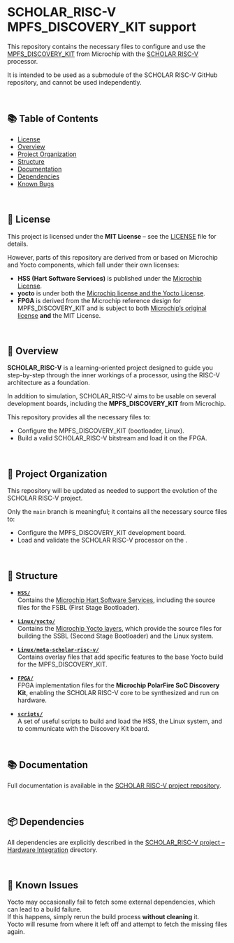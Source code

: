 # SCHOLAR_RISC-V MPFS_DISCOVERY_KIT support

This repository contains the necessary files to configure and use the [MPFS_DISCOVERY_KIT](https://www.microchip.com/en-us/development-tool/mpfs-disco-kit) from Microchip with the [SCHOLAR RISC-V](https://github.com/Kawanami-git/SCHOLAR_RISC-V) processor.

It is intended to be used as a submodule of the SCHOLAR RISC-V GitHub repository, and cannot be used independently.

<br>

## 📚 Table of Contents

- [License](#📜-license)
- [Overview](#🧠-overview)
- [Project Organization](#🧭-project-organization)
- [Structure](#📂-structure)
- [Documentation](#📚-documentation)
- [Dependencies](#📦-dependencies)
- [Known Bugs](#🐞-known-bugs)

<br>

## 📜 License

This project is licensed under the **MIT License** – see the [LICENSE](LICENSE) file for details.

However, parts of this repository are derived from or based on Microchip and Yocto components, which fall under their own licenses:

- **HSS (Hart Software Services)** is published under the [Microchip License](https://github.com/polarfire-soc/hart-software-services/blob/master/LICENSE.md).
- **yocto** is under both the [Microchip license and the Yocto License](https://github.com/polarfire-soc/meta-polarfire-soc-yocto-bsp/blob/master/LICENSE).
- **FPGA** is derived from the Microchip reference design for MPFS_DISCOVERY_KIT and is subject to both [Microchip’s original license](https://github.com/polarfire-soc/polarfire-soc-discovery-kit-reference-design/blob/main/LICENSE.md) **and** the MIT License.

<br>

## 🧠 Overview

**SCHOLAR_RISC-V** is a learning-oriented project designed to guide you step-by-step through the inner workings of a processor, using the RISC-V architecture as a foundation.

In addition to simulation, SCHOLAR_RISC-V aims to be usable on several development boards, including the **MPFS_DISCOVERY_KIT** from Microchip.

This repository provides all the necessary files to:
- Configure the MPFS_DISCOVERY_KIT (bootloader, Linux).
- Build a valid SCHOLAR_RISC-V bitstream and load it on the FPGA.

<br>

## 🧭 Project Organization

This repository will be updated as needed to support the evolution of the SCHOLAR RISC-V project.

Only the `main` branch is meaningful; it contains all the necessary source files to:
- Configure the MPFS_DISCOVERY_KIT development board.
- Load and validate the SCHOLAR RISC-V processor on the .

<br>

## 📂 Structure

- **[`HSS/`](./HSS/)**  
  Contains the [Microchip Hart Software Services](https://github.com/polarfire-soc/hart-software-services), including the source files for the FSBL (First Stage Bootloader).

- **[`Linux/yocto/`](./Linux/yocto/)**  
  Contains the [Microchip Yocto layers](https://github.com/polarfire-soc/meta-polarfire-soc-yocto-bsp), which provide the source files for building the SSBL (Second Stage Bootloader) and the Linux system.

- **[`Linux/meta-scholar-risc-v/`](./Linux/meta-scholar-risc-v/)**  
  Contains overlay files that add specific features to the base Yocto build for the MPFS_DISCOVERY_KIT.

- **[`FPGA/`](./FPGA/)**  
  FPGA implementation files for the **Microchip PolarFire SoC Discovery Kit**, enabling the SCHOLAR RISC-V core to be synthesized and run on hardware.

- **[`scripts/`](./scripts/)**  
  A set of useful scripts to build and load the HSS, the Linux system, and to communicate with the Discovery Kit board.

<br>

## 📚 Documentation

Full documentation is available in the [SCHOLAR RISC-V project repository](https://github.com/Kawanami-git/SCHOLAR_RISC-V/tree/main/docs/hardware_integration/MPFS_DISCOVERY_KIT/).

<br>

## 📦 Dependencies

All dependencies are explicitly described in the [SCHOLAR_RISC-V project – Hardware Integration](https://github.com/Kawanami-git/SCHOLAR_RISC-V/tree/main/docs/hardware_integration/MPFS_DISCOVERY_KIT/) directory.

<br>

## 🐞 Known Issues

Yocto may occasionally fail to fetch some external dependencies, which can lead to a build failure. <br>
If this happens, simply rerun the build process **without cleaning** it. <br>
Yocto will resume from where it left off and attempt to fetch the missing files again.


